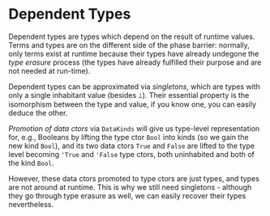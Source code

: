 # Dependent Types

Dependent types are types which depend on the result of runtime values. Terms and types are on the different side of the phase barrier: normally, only terms exist at runtime because their types have already undegone the *type erasure* process (the types have already fulfilled their purpose and are not needed at run-time).

Dependent types can be approximated via *singletons*, which are types with only a single inhabitant value (besides ⟘). Their essential property is the isomorphism between the type and value, if you know one, you can easily deduce the other.

*Promotion of data ctors* via `DataKinds` will give us type-level representation for, e.g., Booleans by lifting the type ctor `Bool` into kinds (so we gain the new kind `Bool`), and its two data ctors `True` and `False` are lifted to the type level becoming `'True` and `'False` type ctors, both uninhabited and both of the kind `Bool`.

However, these data ctors promoted to type ctors are just types, and types are not around at runtime. This is why we still need singletons - although they go through type erasure as well, we can easily recover their types nevertheless.
